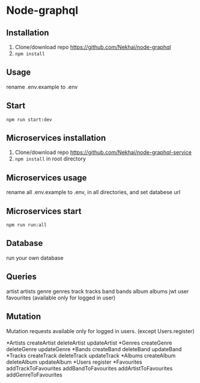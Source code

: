 # Node-graphql

## Installation

1. Clone/download repo https://github.com/Nekhai/node-graphql
2. `npm install`

## Usage

rename .env.example to .env

## Start

`npm run start:dev`

## Microservices installation

1. Clone/download repo https://github.com/Nekhai/node-graphql-service
2. `npm install` in root directory

## Microservices usage

rename all .env.example to .env, in all directories, and set databese url

## Microservices start

`npm run run:all`

## Database

run your own database

## Queries

artist
artists
genre
genres
track
tracks
band
bands
album
albums
jwt
user
favourites (available only for logged in user)

## Mutation

Mutation requests available only for logged in users. (except Users.register)

*Artists
createArtist
deleteArtist
updateArtist
*Genres
createGenre
deleteGenre
updateGenre
*Bands
createBand
deleteBand
updateBand
*Tracks
createTrack
deleteTrack
updateTrack
*Albums
createAlbum
deleteAlbum
updateAlbum
*Users
register
\*Favourites
addTrackToFavourites
addBandToFavourites
addArtistToFavourites
addGenreToFavourites
